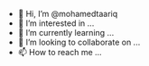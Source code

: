 - 👋 Hi, I’m @mohamedtaariq
- 👀 I’m interested in ...
- 🌱 I’m currently learning ...
- 💞️ I’m looking to collaborate on ...
- 📫 How to reach me ...

<!---
mohamedtaariq/mohamedtaariq is a ✨ special ✨ repository because its `README.md` (this file) appears on your GitHub profile.
You can click the Preview link to take a look at your changes.
--->
